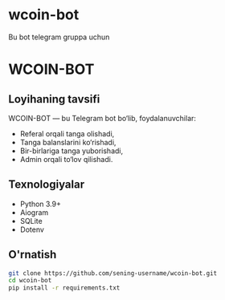 # wcoin-bot
Bu bot telegram gruppa uchun
# WCOIN-BOT

## Loyihaning tavsifi
WCOIN-BOT — bu Telegram bot bo‘lib, foydalanuvchilar:
- Referal orqali tanga olishadi,
- Tanga balanslarini ko‘rishadi,
- Bir-birlariga tanga yuborishadi,
- Admin orqali to‘lov qilishadi.

## Texnologiyalar
- Python 3.9+
- Aiogram
- SQLite
- Dotenv

## O'rnatish

```bash
git clone https://github.com/sening-username/wcoin-bot.git
cd wcoin-bot
pip install -r requirements.txt
